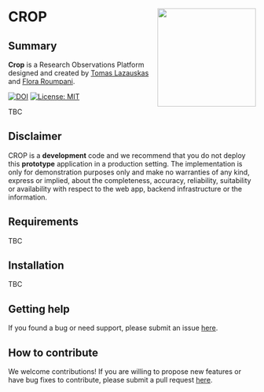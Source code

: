 # CROP <img src="https://pngimage.net/wp-content/uploads/2018/06/logo-placeholder-png.png" width="200" align="right">

## Summary
**Crop** is a Research Observations Platform designed and created by [Tomas Lazauskas](https://github.com/tomaslaz) and [Flora Roumpani](https://github.com/misspawty).

[![DOI](https://zenodo.org/badge/DOI/10.5281/zenodo.3662779.svg)](https://doi.org/10.5281/zenodo.3662779)
[![License: MIT](https://img.shields.io/badge/License-MIT-yellow.svg)](https://opensource.org/licenses/MIT)


TBC

## Disclaimer

CROP is a **development** code and we recommend that you do not deploy this **prototype** application in a production setting. The implementation is only for demonstration purposes only and make no warranties of any kind, express or implied, about the completeness, accuracy, reliability, suitability or availability with respect to the web app, backend infrastructure or the information.

## Requirements

TBC

## Installation

TBC

## Getting help

If you found a bug or need support, please submit an issue [here](https://github.com/alan-turing-institute/CROP/issues/new).

## How to contribute

We welcome contributions! If you are willing to propose new features or have bug fixes to contribute, please submit a pull request [here](https://github.com/alan-turing-institute/CROP/pulls).
